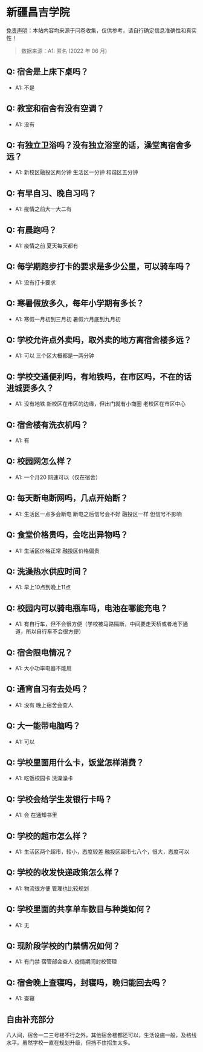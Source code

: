 # 新疆昌吉学院

[免责声明](https://colleges.chat/#_3)：本站内容均来源于问卷收集，仅供参考，请自行确定信息准确性和真实性！

> 数据来源：A1: 匿名 (2022 年 06 月)

## Q: 宿舍是上床下桌吗？

- A1: 不是

## Q: 教室和宿舍有没有空调？

- A1: 没有

## Q: 有独立卫浴吗？没有独立浴室的话，澡堂离宿舍多远？

- A1: 新校区融投区两分钟 生活区一分钟 和谐区五分钟

## Q: 有早自习、晚自习吗？

- A1: 疫情之前大一大二有

## Q: 有晨跑吗？

- A1: 疫情之前 夏天每天都有

## Q: 每学期跑步打卡的要求是多少公里，可以骑车吗？

- A1: 没有打卡要求

## Q: 寒暑假放多久，每年小学期有多长？

- A1: 寒假一月初到三月初  暑假六月底到九月初

## Q: 学校允许点外卖吗，取外卖的地方离宿舍楼多远？

- A1: 可以  三个区大概都是一两分钟

## Q: 学校交通便利吗，有地铁吗，在市区吗，不在的话进城要多久？

- A1: 没有地铁
新校区在市区的边缘，但出门就有小商圈  老校区在市区中心

## Q: 宿舍楼有洗衣机吗？

- A1: 有

## Q: 校园网怎么样？

- A1: 一个月20  网速可以（仅在宿舍）

## Q: 每天断电断网吗，几点开始断？

- A1: 生活区一点多会断电  断电之后信号会不好
融投区一样  但信号不影响

## Q: 食堂价格贵吗，会吃出异物吗？

- A1: 生活区价格正常 
融投区价格偏贵

## Q: 洗澡热水供应时间？

- A1: 早上10点到晚上11点

## Q: 校园内可以骑电瓶车吗，电池在哪能充电？

- A1: 有自行车，但不会很方便（学校被马路隔断，中间要走天桥或者地下通道，所以自行车不会很方便）

## Q: 宿舍限电情况？

- A1: 大小功率电器不能用

## Q: 通宵自习有去处吗？

- A1: 没有  晚上宿舍会查人

## Q: 大一能带电脑吗？

- A1: 可以

## Q: 学校里面用什么卡，饭堂怎样消费？

- A1: 吃饭校园卡 洗澡澡卡

## Q: 学校会给学生发银行卡吗？

- A1: 会 在通知书里

## Q: 学校的超市怎么样？

- A1: 生活区两个超市，较小，态度较差
融投区超市七八个，很大，态度可以

## Q: 学校的收发快递政策怎么样？

- A1: 物流很方便 管理也比较规划

## Q: 学校里面的共享单车数目与种类如何？

- A1: 无

## Q: 现阶段学校的门禁情况如何？

- A1: 有门禁 宿管部会查人  疫情期间封校管理

## Q: 宿舍晚上查寝吗，封寝吗，晚归能回去吗？

- A1: 查寝

## 自由补充部分

八人间，宿舍一二三号楼不行之外，其他宿舍楼都还可以，生活设施一般，及格线水平。虽然学校一直在规划升级，但挡不住招生太多。